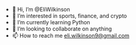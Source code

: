 - 👋 Hi, I’m @EliWilkinson
- 👀 I’m interested in sports, finance, and crypto
- 🌱 I’m currently learning Python
- 💞️ I’m looking to collaborate on anything
- 📫 How to reach me eli.wilkinson9@gmail.com

<!---
EliWilkinson/EliWilkinson is a ✨ special ✨ repository because its `README.md` (this file) appears on your GitHub profile.
You can click the Preview link to take a look at your changes.
--->
